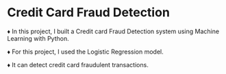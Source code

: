 # Credit Card Fraud Detection

♦ In this project, I built a Credit card Fraud Detection system using Machine Learning with Python. 

♦ For this project, I used the Logistic Regression model.
 
♦ It can detect credit card fraudulent transactions.
